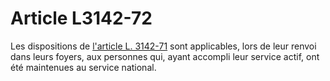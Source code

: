 # Article L3142-72

Les dispositions de [l'article L. 3142-71][1] sont applicables, lors de leur renvoi dans leurs foyers, aux personnes qui, ayant accompli leur service actif, ont été maintenues au service national.

 [1]: /affichCodeArticle.do?cidTexte=LEGITEXT000006072050&idArticle=LEGIARTI000006902739&dateTexte=&categorieLien=cid